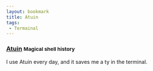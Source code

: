 ```yaml
---
layout: bookmark
title: Atuin
tags: 
 - Termainal
---
```


### [Atuin](https://github.com/atuinsh/atuin) <small class="superscript">Magical shell history</small>

I use Atuin every day, and it saves me a ty in the terminal.


